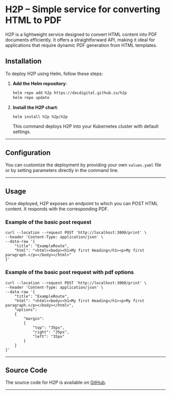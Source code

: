 # H2P – Simple service for converting HTML to PDF

H2P is a lightweight service designed to convert HTML content into PDF documents efficiently. It offers a straightforward API, making it ideal for applications that require dynamic PDF generation from HTML templates.


## Installation

To deploy H2P using Helm, follow these steps:

1. **Add the Helm repository**:

   ```bash
   helm repo add h2p https://dacdigital.github.io/h2p
   helm repo update
   ```

2. **Install the H2P chart**:

   ```bash
   helm install h2p h2p/h2p
   ```

   This command deploys H2P into your Kubernetes cluster with default settings.

---

## Configuration

You can customize the deployment by providing your own `values.yaml` file or by setting parameters directly in the command line.

---

## Usage

Once deployed, H2P exposes an endpoint to which you can POST HTML content. It responds with the corresponding PDF.

### Example of the basic post request
```
curl --location --request POST 'http://localhost:3000/print' \
--header 'Content-Type: application/json' \
--data-raw '{
    "title": "ExampleRoute",
    "html": "<html><body><h1>My first Heading</h1><p>My first paragraph.</p></body></html>"
}'
```

### Example of the basic post request with pdf options
```
curl --location --request POST 'http://localhost:3000/print' \
--header 'Content-Type: application/json' \
--data-raw '{
    "title": "ExampleRoute",
    "html": "<html><body><h1>My first Heading</h1><p>My first paragraph.</p></body></html>",
    "options":
    {
        "margin":
        {
            "top": "35px",
            "right": "35px",
            "left": "35px"
        }
    }
}'
```

---

## Source Code

The source code for H2P is available on [GitHub](https://github.com/DACdigital/h2p).

---
